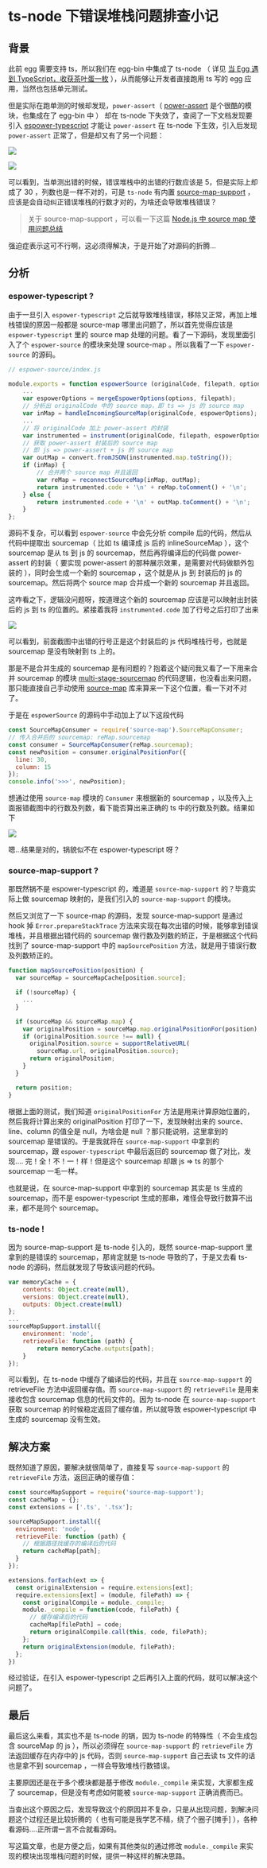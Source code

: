 # ts-node 下错误堆栈问题排查小记

## 背景

此前 egg 需要支持 ts，所以我们在 egg-bin 中集成了 ts-node （ 详见 [当 Egg 遇到 TypeScript，收获茶叶蛋一枚](https://zhuanlan.zhihu.com/p/35334932) ），从而能够让开发者直接跑用 ts 写的 egg 应用，当然也包括单元测试。

但是实际在跑单测的时候却发现，`power-assert`（ [power-assert](https://github.com/power-assert-js/power-assert) 是个很酷的模块，也集成在了 egg-bin 中 ） 却在 ts-node 下失效了，查阅了一下文档发现要引入 [espower-typescript](https://github.com/power-assert-js/espower-typescript) 才能让 `power-assert` 在 ts-node 下生效，引入后发现 `power-assert` 正常了，但是却又有了另一个问题：

![](https://lh3.googleusercontent.com/-TKo0e1xjHjM/W4UWQ2SsI3I/AAAAAAAAAII/OniF3Bu-v2Qhsdt9cPXNTxnRY_B0a38hwCHMYCw/I/15354405535871.jpg)

![](https://lh3.googleusercontent.com/-DlXjxGK0nhc/W4UWQ-mp0qI/AAAAAAAAAIE/Cbfy-dBKx80xE3CALuLkw1NnvOdNbgdnQCHMYCw/I/15354405176504.jpg)

可以看到，当单测出错的时候，错误堆栈中的出错的行数应该是 5，但是实际上却成了 30 ，列数也是一样不对的，可是 `ts-node` 有内置 [source-map-support](https://github.com/evanw/node-source-map-support) ，应该是会自动纠正错误堆栈的行数才对的，为啥还会导致堆栈错误？

> 关于 source-map-support ，可以看一下这篇 [Node.js 中 source map 使用问题总结](https://zhuanlan.zhihu.com/p/26267678)

强迫症表示这可不行啊，这必须得解决，于是开始了对源码的折腾...

## 分析

### espower-typescript ?

由于一旦引入 `espower-typescript` 之后就导致堆栈错误，移除又正常，再加上堆栈错误的原因一般都是 source-map 哪里出问题了，所以首先觉得应该是 `espower-typescript` 里的 source map 处理的问题。看了一下源码，发现里面引入了个 `espower-source` 的模块来处理 source-map 。所以我看了一下 `espower-source` 的源码。

```js
// espower-source/index.js

module.exports = function espowerSource (originalCode, filepath, options) {
    ...
    var espowerOptions = mergeEspowerOptions(options, filepath);
    // 分析出 originalCode 中的 source map，即 ts => js 的 source map
    var inMap = handleIncomingSourceMap(originalCode, espowerOptions);
    ...
    // 将 originalCode 加上 power-assert 的封装
    var instrumented = instrument(originalCode, filepath, espowerOptions);
    // 获取 power-assert 封装后的 source map
    // 即 js => power-assert + js 的 source map
    var outMap = convert.fromJSON(instrumented.map.toString());
    if (inMap) {
        // 合并两个 source map 并且返回
        var reMap = reconnectSourceMap(inMap, outMap);
        return instrumented.code + '\n' + reMap.toComment() + '\n';
    } else {
        return instrumented.code + '\n' + outMap.toComment() + '\n';
    }
};
```

源码不复杂，可以看到 `espower-source` 中会先分析 compile 后的代码，然后从代码中提取出 sourcemap（ 比如 ts 编译成 js 后的 inlineSourceMap ），这个 sourcemap 是从 ts 到 js 的 sourcemap，然后再将编译后的代码做 power-assert 的封装（ 要实现 power-assert 的那种展示效果，是需要对代码做额外包装的 ），同时会生成一个新的 sourcemap ，这个就是从 js 到 封装后的 js 的 sourcemap。然后将两个 source map 合并成一个新的 sourcemap 并且返回。

这咋看之下，逻辑没问题呀，按道理这个新的 sourcemap 应该是可以映射出封装后的 js 到 ts 的位置的。紧接着我将 `instrumented.code` 加了行号之后打印了出来

![](https://lh3.googleusercontent.com/-dT7xl2KF_vM/W4UWRRcosgI/AAAAAAAAAIQ/1J-sGT_pWK8aU1iNiaJPhWHCgmq16_oJwCHMYCw/I/15354448095573.jpg)

可以看到，前面截图中出错的行号正是这个封装后的 js 代码堆栈行号，也就是 sourcemap 是没有映射到 ts 上的。

那是不是合并生成的 sourcemap 是有问题的？抱着这个疑问我又看了一下用来合并 sourcemap 的模块 [multi-stage-sourcemap](https://github.com/azu/multi-stage-sourcemap) 的代码逻辑，也没看出来问题，那只能直接自己手动使用 [source-map](https://github.com/mozilla/source-map) 库来算来一下这个位置，看一下对不对了。

于是在 `espowerSource` 的源码中手动加上了以下这段代码

```js
const SourceMapConsumer = require('source-map').SourceMapConsumer;
// 传入合并后的 sourcemap: reMap.sourcemap
const consumer = SourceMapConsumer(reMap.sourcemap);
const newPosition = consumer.originalPositionFor({
  line: 30,
  column: 15
});
console.info('>>>', newPosition);
```

想通过使用 `source-map` 模块的 `Consumer` 来根据新的 sourcemap ，以及传入上面报错截图中的行数及列数，看下能否算出来正确的 ts 中的行数及列数。结果如下

![](https://lh3.googleusercontent.com/-WRymd18hxAQ/W4UWQ97vZ6I/AAAAAAAAAIM/jHozZjOyDLYtJHKKOvNkZZfZBavQpC37wCHMYCw/I/15354454815892.jpg)

嗯...结果是对的，锅貌似不在 espower-typescript 呀？

### source-map-support ?

那既然锅不是 espower-typescript 的，难道是 `source-map-support` 的？毕竟实际上做 sourcemap 映射的，是我们引入的 `source-map-support` 的模块。

然后又浏览了一下 source-map 的源码，发现 source-map-support 是通过 hook 掉 `Error.prepareStackTrace` 方法来实现在每次出错的时候，能够拿到错误堆栈，并且根据出错代码的 sourcemap 做行数及列数的矫正，于是根据这个代码找到了 source-map-support 中的 `mapSourcePosition` 方法，就是用于错误行数及列数矫正的。

```js
function mapSourcePosition(position) {
  var sourceMap = sourceMapCache[position.source];

  if (!sourceMap) {
    ...
  }

  if (sourceMap && sourceMap.map) {
    var originalPosition = sourceMap.map.originalPositionFor(position);
    if (originalPosition.source !== null) {
      originalPosition.source = supportRelativeURL(
        sourceMap.url, originalPosition.source);
      return originalPosition;
    }
  }

  return position;
}
```

根据上面的测试，我们知道 `originalPositionFor` 方法是用来计算原始位置的，然后我将计算出来的 originalPosition 打印了一下，发现映射出来的 source、line、column 的值全是 null，为啥会是 null ？那只能说明，这里拿到的 sourcemap 是错误的。于是我就将在 `source-map-support` 中拿到的 sourcemap，跟 `espower-typescript` 中最后返回的 sourcemap 做了对比，发现.... 完！全！不！一！样！但是这个 sourcemap 却跟 js => ts 的那个 sourcemap 一毛一样。

也就是说，在 source-map-support 中拿到的 sourcemap 其实是 ts 生成的 sourcemap，而不是 espower-typescript 生成的那串，难怪会导致行数算不出来，都不是同个 sourcemap。

### ts-node !

因为 source-map-support 是 ts-node 引入的，既然 source-map-support 里拿到的是错误的 sourcemap，那肯定就是 ts-node 导致的了，于是又去看 ts-node 的源码，然后就发现了导致该问题的代码。

```js
var memoryCache = {
    contents: Object.create(null),
    versions: Object.create(null),
    outputs: Object.create(null)
};
...
sourceMapSupport.install({
    environment: 'node',
    retrieveFile: function (path) {
        return memoryCache.outputs[path];
    }
});
```

可以看到，在 ts-node 中缓存了编译后的代码，并且在 `source-map-support` 的 retrieveFile 方法中返回缓存值。而 `source-map-support` 的 `retrieveFile` 是用来接收包含 sourcemap 信息的代码文件的。因为 ts-node 在 `source-map-support` 获取 sourcemap 的时候稳定返回了缓存值，所以就导致 espower-typescript 中生成的 sourcemap 没有生效。

## 解决方案

既然知道了原因，要解决就很简单了，直接复写 `source-map-support` 的 `retrieveFile` 方法，返回正确的缓存值：

```js
const sourceMapSupport = require('source-map-support');
const cacheMap = {};
const extensions = ['.ts', '.tsx'];

sourceMapSupport.install({
  environment: 'node',
  retrieveFile: function (path) {
    // 根据路径找缓存的编译后的代码
    return cacheMap[path];
  }
});

extensions.forEach(ext => {
  const originalExtension = require.extensions[ext];
  require.extensions[ext] = (module, filePath) => {
    const originalCompile = module._compile;
    module._compile = function(code, filePath) {
      // 缓存编译后的代码
      cacheMap[filePath] = code;
      return originalCompile.call(this, code, filePath);
    };
    return originalExtension(module, filePath);
  };
})
```

经过验证，在引入 espower-typescript 之后再引入上面的代码，就可以解决这个问题了。

## 最后

最后这么来看，其实也不是 ts-node 的锅，因为 ts-node 的特殊性（ 不会生成包含 sourceMap 的 js ），所以必须得在 `source-map-support` 的 `retrieveFile` 方法返回缓存在内存中的 js 代码，否则 `source-map-support` 自己去读 ts 文件的话也是拿不到 sourcemap ，一样会导致堆栈行数错误。

主要原因还是在于多个模块都是基于修改 `module._compile` 来实现，大家都生成了 sourcemap，但是没有考虑如何能被 `source-map-support` 正确消费而已。

当查出这个原因之后，发现导致这个的原因并不复杂，只是从出现问题，到解决问题这个过程还是比较折腾的（ 也有可能是我学艺不精，绕了个圈子[摊手] ），各种看源码....正所谓一言不合就看源码。

写这篇文章，也是方便之后，如果有其他类似的通过修改 `module._compile` 来实现的模块出现堆栈问题的时候，提供一种这样的解决思路。




